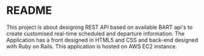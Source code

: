 # README

This project is about designing REST API based on available BART api's to create customised real-time scheduled and departure information. The Application has a front designed in HTML5 and CSS and back-end designed with Ruby on Rails. 
This application is hosted on AWS EC2 instance.
